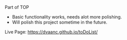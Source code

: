 Part of TOP 

- Basic functionality works, needs alot more polishing. 
- Will polish this project sometime in the future.

Live Page:
https://dvaanc.github.io/toDoList/
